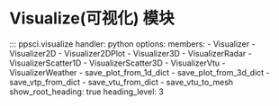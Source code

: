 # Visualize(可视化) 模块

::: ppsci.visualize
    handler: python
    options:
      members:
        - Visualizer
        - Visualizer2D
        - Visualizer2DPlot
        - Visualizer3D
        - VisualizerRadar
        - VisualizerScatter1D
        - VisualizerScatter3D
        - VisualizerVtu
        - VisualizerWeather
        - save_plot_from_1d_dict
        - save_plot_from_3d_dict
        - save_vtp_from_dict
        - save_vtu_from_dict
        - save_vtu_to_mesh
      show_root_heading: true
      heading_level: 3
